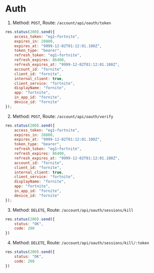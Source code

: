 # Auth

1. Method: ```POST```, Route: ```/account/api/oauth/token```
```javascript
res.status(200).send({
    access_token: "eg1~fortnite",
    expires_in: 28800,
    expires_at: "9999-12-02T01:12:01.100Z",
    token_type: "bearer",
    refresh_token: "eg1~fortnite",
    refresh_expires: 86400,
    refresh_expires_at: "9999-12-02T01:12:01.100Z",
    account_id: "fornite",
    client_id: "fornite",
    internal_client: true,
    client_service: "fortnite",
    displayName: "fornite",
    app: "fortnite",
    in_app_id: "fornite",
    device_id: "fornite"
});
```

2. Method: ```POST```, Route: ```/account/api/oauth/verify```
```javascript
res.status(200).send({
    access_token: "eg1~fortnite",
    expires_in: 28800,
    expires_at: "9999-12-02T01:12:01.100Z",
    token_type: "bearer",
    refresh_token: "eg1~fortnite",
    refresh_expires: 86400,
    refresh_expires_at: "9999-12-02T01:12:01.100Z",
    account_id: "fornite",
    client_id: "fornite",
    internal_client: true,
    client_service: "fortnite",
    displayName: "fornite",
    app: "fortnite",
    in_app_id: "fornite",
    device_id: "fornite"
});
```

3. Method: ```DELETE```, Route: ```/account/api/oauth/sessions/kill```
```javascript
res.status(200).send({
    status: "OK",
    code: 200
})
```

4. Method: ```DELETE```, Route: ```/account/api/oauth/sessions/kill/:token```
```javascript
res.status(200).send({
    status: "OK",
    code: 200
})
```